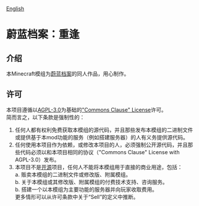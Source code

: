 [English](README.md)
# 蔚蓝档案：重逢
## 介绍
本Minecraft模组为[蔚蓝档案](https://bluearchive.nexon.com)的同人作品，用心制作。<br>
## 许可
本项目遵循以[AGPL-3.0](https://www.gnu.org/licenses/agpl-3.0.html)为基础的["Commons Clause" License](https://commonsclause.com/)许可。<br>
简而言之，以下条款是强制性的：<br>
1. 任何人都有权利免费获取本模组的源代码，并且那些发布本模组的二进制文件或提供基于本mod功能的服务（例如搭建服务器）的人有义务提供源代码。<br>
2. 任何使用本项目作为依赖，或修改本项目的人，必须强制公开源代码，并且那些代码必须以和本项目相同的协议（"Commons Clause" License with AGPL-3.0）发布。<br>
3. 本项目不是[开源](https://opensource.org/osd)项目，任何人不能将本模组用于直接的商业用途，包括：<br>
  a. 贩卖本模组的二进制文件或修改版、附属模组。<br>
  b. 关于本模组或其修改版、附属模组的付费技术支持、咨询服务。<br>
  b. 搭建一个以本模组为主要功能的服务器并向玩家收取费用。<br>
更多情形可以从许可条款中关于“Sell”的定义中推断。<br>